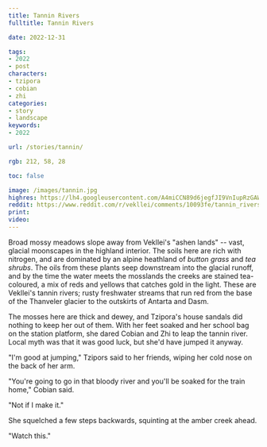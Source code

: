 ```yaml
---
title: Tannin Rivers
fulltitle: Tannin Rivers

date: 2022-12-31

tags: 
- 2022
- post
characters:
- tzipora
- cobian
- zhi
categories:
- story
- landscape
keywords:
- 2022

url: /stories/tannin/

rgb: 212, 58, 28

toc: false

image: /images/tannin.jpg
highres: https://lh4.googleusercontent.com/A4miCCN89d6jegfJI9VnIupRzGAW0CN3__JGFQaszr1fIBeFjB2D6xXvxiTmdT1GA3U=w2400
reddit: https://www.reddit.com/r/vekllei/comments/10093fe/tannin_rivers/
print:
video:
---
```

Broad mossy meadows slope away from Vekllei's "ashen lands" -- vast, glacial moonscapes in the highland interior. The soils here are rich with nitrogen, and are dominated by an alpine heathland of *button grass* and *tea shrubs*. The oils from these plants seep downstream into the glacial runoff, and by the time the water meets the mosslands the creeks are stained tea-coloured, a mix of reds and yellows that catches gold in the light. These are Vekllei's tannin rivers; rusty freshwater streams that run red from the base of the Thanveler glacier to the outskirts of Antarta and Dasm.

The mosses here are thick and dewey, and Tzipora's house sandals did nothing to keep her out of them. With her feet soaked and her school bag on the station platform, she dared Cobian and Zhi to leap the tannin river. Local myth was that it was good luck, but she'd have jumped it anyway. 

"I'm good at jumping," Tzipors said to her friends, wiping her cold nose on the back of her arm.

"You're going to go in that bloody river and you'll be soaked for the train home," Cobian said.

"Not if I make it."

She squelched a few steps backwards, squinting at the amber creek ahead.

"Watch this."



